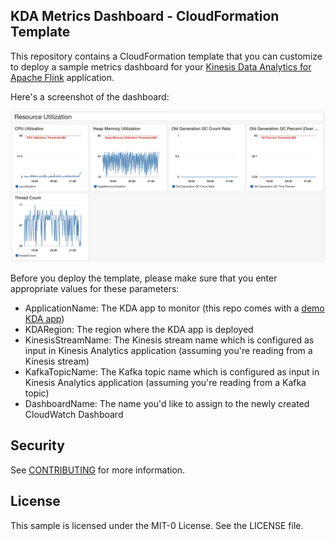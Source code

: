 ## KDA Metrics Dashboard - CloudFormation Template

This repository contains a CloudFormation template that you can customize to deploy a sample metrics dashboard for your [Kinesis Data Analytics for Apache Flink](https://docs.aws.amazon.com/kinesisanalytics/latest/java/what-is.html) application.

Here's a screenshot of the dashboard:

![Dashboard screenshot](images/metrics_ss.png)

Before you deploy the template, please make sure that you enter appropriate values for these parameters:

- ApplicationName: The KDA app to monitor (this repo comes with a [demo KDA app](demo-apps/README.md))
- KDARegion: The region where the KDA app is deployed
- KinesisStreamName: The Kinesis stream name which is configured as input in Kinesis Analytics application (assuming you're reading from a Kinesis stream)
- KafkaTopicName: The Kafka topic name which is configured as input in Kinesis Analytics application (assuming you're reading from a Kafka topic)
- DashboardName: The name you'd like to assign to the newly created CloudWatch Dashboard

## Security

See [CONTRIBUTING](CONTRIBUTING.md#security-issue-notifications) for more information.

## License

This sample is licensed under the MIT-0 License. See the LICENSE file.

